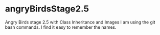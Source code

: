 # angryBirdsStage2.5
Angry Birds stage 2.5 with Class Inheritance and Images
I am using the git bash commands.
I find it easy to remember the names.
